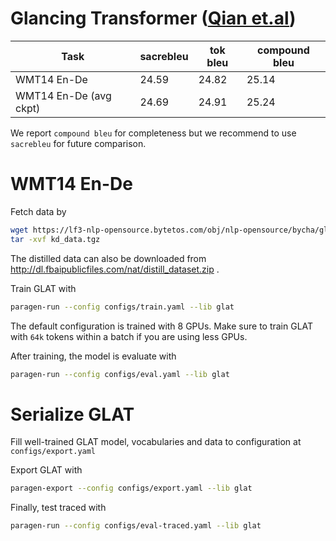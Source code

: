 # Glancing Transformer ([Qian et.al](https://arxiv.org/abs/2008.07905))

| Task | sacrebleu | tok bleu | compound bleu |
| --- | --- | --- | --- |
| WMT14 En-De | 24.59 | 24.82 | 25.14 |
| WMT14 En-De (avg ckpt) | 24.69 | 24.91 | 25.24 |

We report `compound bleu` for completeness but we recommend to use `sacrebleu` for future comparison.

# WMT14 En-De

Fetch data by 
```bash
wget https://lf3-nlp-opensource.bytetos.com/obj/nlp-opensource/bycha/glat/kd_data.tgz
tar -xvf kd_data.tgz

```
The distilled data can also be downloaded from http://dl.fbaipublicfiles.com/nat/distill_dataset.zip .

Train GLAT with 
```bash
paragen-run --config configs/train.yaml --lib glat
```
The default configuration is trained with 8 GPUs. 
Make sure to train GLAT with `64k` tokens within a batch if you are using less GPUs.

After training, the model is evaluate with
```bash
paragen-run --config configs/eval.yaml --lib glat
```

# Serialize GLAT

Fill well-trained GLAT model, vocabularies and data to configuration at `configs/export.yaml`

Export GLAT with 
```bash
paragen-export --config configs/export.yaml --lib glat
```

Finally, test traced with 
```bash
paragen-run --config configs/eval-traced.yaml --lib glat
```
